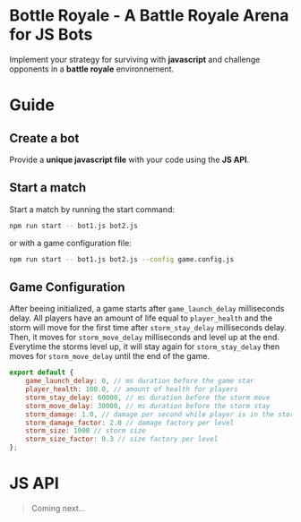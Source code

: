 # Bottle Royale - A Battle Royale Arena for JS Bots

Implement your strategy for surviving with **javascript** and challenge opponents in a **battle royale** environnement.

# Guide

## Create a bot

Provide a **unique javascript file** with your code using the **JS API**.

## Start a match

Start a match by running the start command:
```sh
npm run start -- bot1.js bot2.js
```
or with a game configuration file:
```sh
npm run start -- bot1.js bot2.js --config game.config.js
```

## Game Configuration

After beeing initialized, a game starts after `game_launch_delay` milliseconds delay. All players have an amount of life equal to `player_health` and the storm will move for the first time after `storm_stay_delay`  milliseconds delay. Then, it moves for `storm_move_delay` milliseconds and level up at the end. Everytime the storms level up, it will stay again for `storm_stay_delay` then moves for `storm_move_delay` until the end of the game.

```javascript
export default {
	game_launch_delay: 0, // ms duration before the game star
	player_health: 100.0, // amount of health for players
	storm_stay_delay: 60000, // ms duration before the storm move
	storm_move_delay: 30000, // ms duration before the storm stay
	storm_damage: 1.0, // damage per second while player is in the storm
	storm_damage_factor: 2.0 // damage factory per level
	storm_size: 1000 // storm size
	storm_size_factor: 0.3 // size factory per level
};
```

# JS API

> Coming next...

